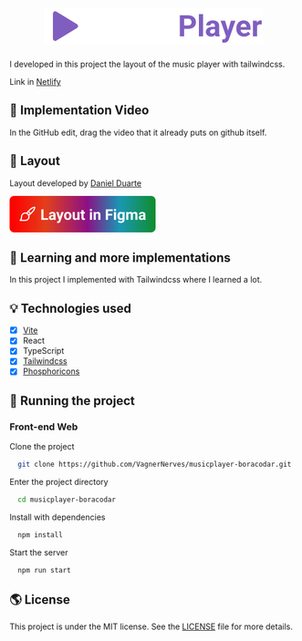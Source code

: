 <h1 align="center">
  <img alt="Music Player" title="Music Player" src="./src/assets/musicplayer.svg" />
</h1>

I developed in this project the layout of the music player with tailwindcss.

Link in [Netlify](https://musicplayer-boracodar-vagnernerves.netlify.app/)

## 🎥 Implementation Video

In the GitHub edit, drag the video that it already puts on github itself.

## 🎨 Layout

Layout developed by [Daniel Duarte](https://www.linkedin.com/in/daniel2d/)

[![Layout in Figma](https://github.com/VagnerNerves/default-readme/blob/main/assets/layout-in-figma.svg)](<https://www.figma.com/file/CMArV7fIqUJtMsKaX5Gmq3/%23boraCodar---Desafio-1-(Copy)?node-id=0%3A1&t=PX4QXySnEOTaRagF-1>)

## 👏 Learning and more implementations

In this project I implemented with Tailwindcss where I learned a lot.

## 💡 Technologies used

- [x] [Vite](https://vitejs.dev/)
- [x] React
- [x] TypeScript
- [x] [Tailwindcss](https://tailwindcss.com/)
- [x] [Phosphoricons](https://phosphoricons.com/)

## 🚀 Running the project

<!-- ### Back-end

Clone the project

```bash
  git clone https://link-para-o-projeto
```

Enter the project directory

```bash
  cd my-project
```

Install with dependencies

```bash
  npm install
```

Start the server

```bash
  npm run start
``` -->

### Front-end Web

Clone the project

```bash
  git clone https://github.com/VagnerNerves/musicplayer-boracodar.git
```

Enter the project directory

```bash
  cd musicplayer-boracodar
```

Install with dependencies

```bash
  npm install
```

Start the server

```bash
  npm run start
```

<!-- ## 📝 Routes

[![Run in Postman](https://github.com/VagnerNerves/default-readme/blob/main/assets/run-in-postman.svg)](https://app.getpostman.com/run-collection/link)  -->

## 🌎 License

This project is under the MIT license. See the [LICENSE](https://github.com/VagnerNerves/musicplayer-boracodar/blob/master/LICENSE) file for more details.
